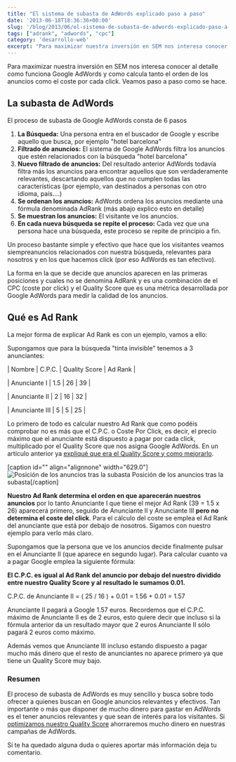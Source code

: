 ```yaml
---
title: "El sistema de subasta de AdWords explicado paso a paso"
date: '2013-06-18T18:36:36+00:00'
slug: '/blog/2013/06/el-sistema-de-subasta-de-adwords-explicado-paso-a-paso'
tags: ["adrank", "adwords", "cpc"]
category: 'desarrollo-web'
excerpt: "Para maximizar nuestra inversión en SEM nos interesa conocer al detalle como funciona Google AdWords y como calcula tanto el orden de los anuncios como el coste por cada click. Veamos paso a paso como se hace. "
---
```

Para maximizar nuestra inversión en SEM nos interesa conocer al detalle como funciona Google AdWords y como calcula tanto el orden de los anuncios como el coste por cada click. Veamos paso a paso como se hace. 

## La subasta de AdWords

El proceso de subasta de Google AdWords consta de 6 pasos

1. **La Búsqueda:** Una persona entra en el buscador de Google y escribe aquello que busca, por ejemplo "hotel barcelona"
2. **Filtrado de anuncios:** El sistema de Google AdWords filtra los anuncios que estén relacionados con la búsqueda "hotel barcelona"
3. **Nuevo filtrado de anuncios:** Del resultado anterior AdWords todavía filtra más los anuncios para encontrar aquellos que son verdaderamente relevantes, descartando aquellos que no cumplen todas las características (por ejemplo, van destinados a personas con otro idioma, país....)
4. **Se ordenan los anuncios:** AdWords ordena los anuncios mediante una fórmula denominada AdRank (más abajo explico esto en detalle)
5. **Se muestran los anuncios:** El visitante ve los anuncios.
6. **En cada nueva búsqueda se repite el proceso:** Cada vez que una persona hace una búsqueda, este proceso se repite de principio a fin.

Un proceso bastante simple y efectivo que hace que los visitantes veamos siempreanuncios relacionados con nuestra búsqueda, relevantes para nosotros y en los que hacemos click (por eso AdWords es tan efectivo).

La forma en la que se decide que anuncios aparecen en las primeras posiciones y cuales no se denomina AdRank y es una combinación de el CPC (coste por click) y el Quality Score que es una métrica desarrollada por Google AdWords para medir la calidad de los anuncios.

## Qué es Ad Rank

La mejor forma de explicar Ad Rank es con un ejemplo, vamos a ello:

Supongamos que para la búsqueda "tinta invisible" tenemos a 3 anunciantes:

| Nombre | C.P.C. | Quality Score | Ad Rank |

| Anunciante I | 1.5 | 26 | 39 |

| Anunciante II | 2 | 16 | 32 |

| Anunciante III | 5 | 5 | 25 |

Lo primero de todo es calcular nuestro Ad Rank que como podéis comprobar no es más que el C.P.C. o Coste Por Click, es decir, el precio máximo que el anunciante está dispuesto a pagar por cada click, multiplicado por el Quality Score que nos asigna Google AdWords. En un artículo anterior ya [expliqué que era el Quality Score y como mejorarlo](http://www.alvareznavarro.es/blog//2011/09/como-mejorar-el-nivel-de-calidad-en-tus-campanas-de-google-adwords).

 [caption id="" align="alignnone" width="629.0"] ![Posición de los anuncios tras la subasta](/post-289/images/Screen-Shot-2013-06-18-at-8.43.26-PM-629x650.png.26-PM-629x650.png?format=original) Posición de los anuncios tras la subasta[/caption] 

**Nuestro Ad Rank determina el orden en que aparecerán nuestros anuncios** por lo tanto Anunciante I que tiene el mejor Ad Rank (39 = 1.5 x 26) aparecerá primero, seguido de Anunciante II y Anunciante III **pero no determina el coste del click**. Para el cálculo del coste se emplea el Ad Rank del anunciante que está por debajo de nosotros. Sigamos con nuestro ejemplo para verlo más claro.

Supongamos que la persona que ve los anuncios decide finalmente pulsar en el Anunciante II (que aparece en segundo lugar). Para calcular cuanto va a pagar Google emplea la siguiente fórmula:

**El C.P.C. es igual al Ad Rank del anuncio por debajo del nuestro dividido entre nuestro Quality Score y al resultado le sumamos 0.01.**

C.P.C. de Anunciante II = ( 25 / 16 ) + 0.01  = 1.56 + 0.01 = 1.57

Anunciante II pagará a Google 1.57 euros. Recordemos que el C.P.C. máximo de Anunciante II es de 2 euros, esto quiere decir que incluso si la fórmula anterior da un resultado mayor que 2 euros Anunciante II sólo pagará 2 euros como máximo.

Además vemos que Anunciante III incluso estando dispuesto a pagar mucho más dinero que el resto de anunciantes no aparece primero ya que tiene un Quality Score muy bajo.

### Resumen

El proceso de subasta de AdWords es muy sencillo y busca sobre todo ofrecer a quienes buscan en Google anuncios relevantes y efectivos. Tan importante o más que disponer de mucho dinero para gastar en AdWords es el tener anuncios relevantes y que sean de interés para los visitantes. Si [optimizamos nuestro Quality Score](http://www.alvareznavarro.es/blog/2011/09/como-mejorar-el-nivel-de-calidad-en-tus-campanas-de-google-adwords) ahorraremos mucho dinero en nuestras campañas de AdWords.

Si te ha quedado alguna duda o quieres aportar más información deja tu comentario.

